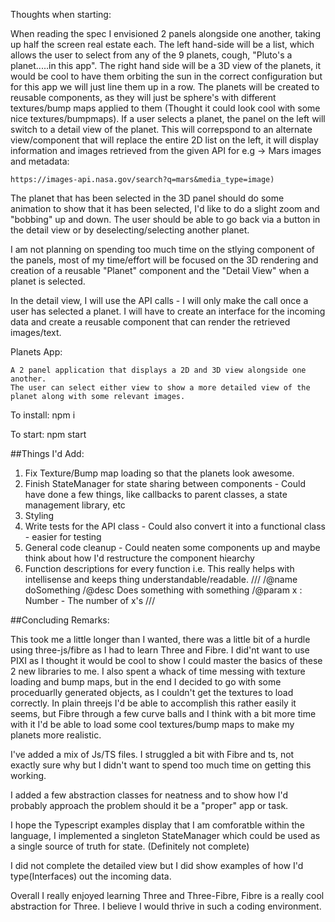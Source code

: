 Thoughts when starting:

When reading the spec I envisioned 2 panels alongside one another, taking up half the screen real estate each. The left hand-side will be a list, which allows the user to select from any of the 9 planets, cough, "Pluto's a planet.....in this app".
The right hand side will be a 3D view of the planets, it would be cool to have them orbiting the sun in the correct configuration but for this app we will just line them up in a row.
The planets will be created to reusable components, as they will just be sphere's with different textures/bump maps applied to them (Thought it could look cool with some nice textures/bumpmaps).
If a user selects a planet, the panel on the left will switch to a detail view of the planet.
This will correpspond to an alternate view/component that will replace the entire 2D list on the left, it will display information and images retrieved from the given API for e.g -> Mars images and metadata:

    https://images-api.nasa.gov/search?q=mars&media_type=image)

The planet that has been selected in the 3D panel should do some animation to show that it has been selected, I'd like to do a slight zoom and "bobbing" up and down.
The user should be able to go back via a button in the detail view or by deselecting/selecting another planet.

I am not planning on spending too much time on the stlying component of the panels, most of my time/effort will be focused on the 3D rendering and creation of a reusable "Planet" component and the "Detail View" when a planet is selected.

In the detail view, I will use the API calls - I will only make the call once a user has selected a planet. 
I will have to create an interface for the incoming data and create a reusable component that can render the retrieved images/text.




Planets App:

    A 2 panel application that displays a 2D and 3D view alongside one another.
    The user can select either view to show a more detailed view of the planet along with some relevant images.

To install:
    npm i

To start:
    npm start


##Things I'd Add:

1) Fix Texture/Bump map loading so that the planets look awesome.
2) Finish StateManager for state sharing between components -
   Could have done a few things, like callbacks to parent classes, a state management library, etc
3) Styling
4) Write tests for the API class - Could also convert it into a functional class - easier for testing
5) General code cleanup - Could neaten some components up and
   maybe think about how I'd restructure the component hiearchy
6) Function descriptions for every function 
i.e.
This really helps with intellisense and keeps thing understandable/readable.
///
/@name doSomething
/@desc Does something with something
/@param x : Number - The number of x's
///
   
##Concluding Remarks:

This took me a little longer than I wanted, there was a little bit of a hurdle using three-js/fibre as I had to learn Three and Fibre. I did'nt want to use PIXI as I thought it would be cool to show I could master the basics of these 2 new libraries to me.
I also spent a whack of time messing with texture loading and bump maps, but in the end I decided to go with some proceduarlly generated objects, as I couldn't get the textures to load correctly.
In plain threejs I'd be able to accomplish this rather easily it seems, but Fibre through a few curve balls and I think with a bit more time with it I'd be able to load some cool textures/bump maps to make my planets more realistic.

I've added a mix of Js/TS files. I struggled a bit with Fibre and ts, not exactly sure why but I didn't want to spend too much time on getting this working.

I added a few abstraction classes for neatness and to show how I'd probably approach the problem should it be a "proper" app or task. 

I hope the Typescript examples display that I am comforatble within the language, I implemented a singleton StateManager which could be used as a single source of truth for state. (Definitely not complete)

I did not complete the detailed view but I did show examples of how I'd type(Interfaces) out the incoming data. 

Overall I really enjoyed learning Three and Three-Fibre, Fibre is a really cool abstraction for Three.
I believe I would thrive in such a coding environment.